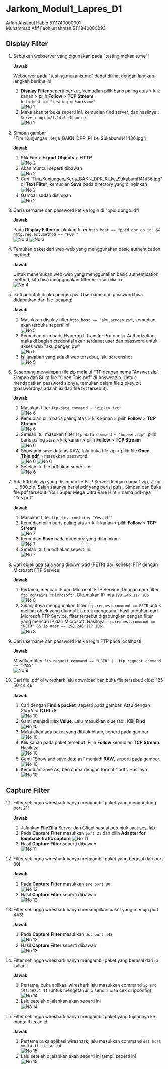 # Jarkom_Modul1_Lapres_D1

Affan Ahsanul Habib 5111740000091  
Muhammad Afif Fadhlurrahman 5111840000093

## Display Filter

1. Sebutkan webserver yang digunakan pada "testing.mekanis.me"!

	**Jawab**

	Webserver pada "testing.mekanis.me" dapat dilihat dengan langkah-langkah berikut ini  
	1. **Display Filter** seperti berikut, kemudian pilih baris paling atas > klik kanan > pilih **Follow** > **TCP Stream**  
		`http.host == "testing.mekanis.me"`  
	![No 1](https://github.com/afiffadhlurrahman/Jarkom_Modul1_Lapres_D1/blob/main/img/1a.png)
	2. Maka akan terbuka seperti ini, kemudian find server, dan hasilnya : `Server: nginx/1.14.0 (Ubuntu)`  
	![No 1](https://github.com/afiffadhlurrahman/Jarkom_Modul1_Lapres_D1/blob/main/img/1b.png)

2. Simpan gambar "Tim_Kunjungan_Kerja_BAKN_DPR_RI_ke_Sukabumi141436.jpg"!

	**Jawab**

	1. Klik **File** > **Export Objects** > **HTTP**  
	![No 2](https://github.com/afiffadhlurrahman/Jarkom_Modul1_Lapres_D1/blob/main/img/2a.png)
	2. Akan muncul seperti dibawah  
	![No 2](https://github.com/afiffadhlurrahman/Jarkom_Modul1_Lapres_D1/blob/main/img/2b.png)
	3. Cari “Tim_Kunjungan_Kerja_BAKN_DPR_RI_ke_Sukabumi141436.jpg” di **Text Filter**, kemudian **Save** pada directory yang diinginkan  
	![No 2](https://github.com/afiffadhlurrahman/Jarkom_Modul1_Lapres_D1/blob/main/img/2c.png)
	4. Gambar sudah disimpan  
	![No 2](https://github.com/afiffadhlurrahman/Jarkom_Modul1_Lapres_D1/blob/main/img/2d.png)

3. Cari username dan password ketika login di "ppid.dpr.go.id"!

	**Jawab**

	Pada **Display Filter** melakukan filter `http.host == "ppid.dpr.go.id" && http.request.method == "POST"`  
	![No 3](https://github.com/afiffadhlurrahman/Jarkom_Modul1_Lapres_D1/blob/main/img/3b.png)
	![No 3](https://github.com/afiffadhlurrahman/Jarkom_Modul1_Lapres_D1/blob/main/img/3b.png)

4. Temukan paket dari web-web yang menggunakan basic authentication method!
	
	**Jawab**
	
	Untuk menemukan web-web yang menggunakan basic authentication method, kita bisa menggunakan filter `http.authbasic` <br>
	![No 4](https://github.com/afiffadhlurrahman/Jarkom_Modul1_Lapres_D1/blob/main/img/4a.png)
	
5. Ikuti perintah di aku.pengen.pw! Username dan password bisa didapatkan dari file .pcapng!
	
	**Jawab**
	
	1. Masukkan display filter `http.host == "aku.pengen.pw"`, kemudian akan terbuka seperti ini <br>
	![No 5](https://github.com/afiffadhlurrahman/Jarkom_Modul1_Lapres_D1/blob/main/img/5a.png)
	2. Kemudian pilih baris Hypertext Transfer Protocol > Authorization,  maka di bagian credential akan terdapat user dan password untuk akses web "aku.pengen.pw"<br>
	![No 5](https://github.com/afiffadhlurrahman/Jarkom_Modul1_Lapres_D1/blob/main/img/5b.png)
	3. Isi jawaban yang ada di web tersebut, lalu screenshot <br>
	![No 5](https://github.com/afiffadhlurrahman/Jarkom_Modul1_Lapres_D1/blob/main/img/5c.png)
	
6. Seseorang menyimpan file zip melalui FTP dengan nama "Answer.zip". Simpan dan Buka file "Open This.pdf" di Answer.zip. Untuk mendapatkan password zipnya, temukan dalam file zipkey.txt (passwordnya adalah isi dari file txt tersebut).
	
	**Jawab**
	
	1. Masukan filter `ftp-data.command ~ "zipkey.txt"` <br>
	![No 6](https://github.com/afiffadhlurrahman/Jarkom_Modul1_Lapres_D1/blob/main/img/6a.png)
	2. Kemudian pilih baris paling atas > klik kanan > pilih **Follow** > **TCP Stream** <br>
	![No 6](https://github.com/afiffadhlurrahman/Jarkom_Modul1_Lapres_D1/blob/main/img/6b.png)
	3. Setelah itu, masukan filter `ftp-data.command ~ "Answer.zip"`, pilih baris paling atas > klik kanan > pilih **Follow** > **TCP Stream** <br>
	![No 6](https://github.com/afiffadhlurrahman/Jarkom_Modul1_Lapres_D1/blob/main/img/6c.png)
	4. Show and save data as RAW, lalu buka file zip > pilih file **Open This.pdf** > masukkan password <br>
	![No 6](https://github.com/afiffadhlurrahman/Jarkom_Modul1_Lapres_D1/blob/main/img/6d.png)
	![No 6](https://github.com/afiffadhlurrahman/Jarkom_Modul1_Lapres_D1/blob/main/img/6e.png)
	5. Setelah itu file pdf akan seperti ini <br>
	![No 6](https://github.com/afiffadhlurrahman/Jarkom_Modul1_Lapres_D1/blob/main/img/6f.png)

7. Ada 500 file zip yang disimpan ke FTP Server dengan nama 1.zip, 2.zip, ..., 500.zip. Salah satunya berisi pdf yang berisi puisi. Simpan dan Buka file pdf tersebut.
Your Super Mega Ultra Rare Hint = nama pdf-nya "Yes.pdf"
	
	**Jawab**
	
	1. Masukan filter `ftp-data contains "Yes.pdf"` <br>
	2. Kemudian pilih baris paling atas > klik kanan > pilih **Follow** > **TCP Stream** <br>
	![No 7](https://github.com/afiffadhlurrahman/Jarkom_Modul1_Lapres_D1/blob/main/img/7a.png)
	3. Kemudian **Save** pada directory yang diinginkan <br>
	![No 7](https://github.com/afiffadhlurrahman/Jarkom_Modul1_Lapres_D1/blob/main/img/7b.png)
	4. Setelah itu file pdf akan seperti ini <br>
	![No 7](https://github.com/afiffadhlurrahman/Jarkom_Modul1_Lapres_D1/blob/main/img/7c.png)

8. Cari objek apa saja yang didownload (RETR) dari koneksi FTP dengan Microsoft FTP Service!

	**Jawab**
	
	1. Pertama, mencari IP dari Microsoft FTP Service. Dengan cara filter `ftp contains "Microsoft"`. Ditemukan IP-nya `198.246.117.106`  
	![No 8](https://github.com/afiffadhlurrahman/Jarkom_Modul1_Lapres_D1/blob/main/img/8a.png)
	2. Selanjutnya menggunakan filter `ftp.request.command == RETR` untuk melihat objek yang diunduh. Untuk mengetahui hasil unduhan dari Microsoft FTP Service, filter tersebut digabungkan dengan filter yang mencari IP dari Microsoft. Hasilnya `ftp.request.command == "RETR" && ip.addr == 198.246.117.106`  
	![No 8](https://github.com/afiffadhlurrahman/Jarkom_Modul1_Lapres_D1/blob/main/img/8b.png)

9. Cari username dan password ketika login FTP pada localhost!
	
	**Jawab**
	
	Masukan filter `ftp.request.command == "USER" || ftp.request.command == "PASS"` <br>
	![No 9](https://github.com/afiffadhlurrahman/Jarkom_Modul1_Lapres_D1/blob/main/img/9a.png)
	
10. Cari file .pdf di wireshark lalu download dan buka file tersebut!
clue: "25 50 44 46"

	**Jawab**

	1. Cari dengan **Find a packet**, seperti pada gambar. Atau dengan *Shortcut* **CTRL**+**F**  
	![No 10](https://github.com/afiffadhlurrahman/Jarkom_Modul1_Lapres_D1/blob/main/img/10a.png)
	2. Ganti menjadi **Hex Velue**. Lalu masukkan clue tadi. Klik **Find**  
	![No 10](https://github.com/afiffadhlurrahman/Jarkom_Modul1_Lapres_D1/blob/main/img/10b.png)
	3. Maka akan ada paket yang diblok hitam, seperti pada gambar  
	![No 10](https://github.com/afiffadhlurrahman/Jarkom_Modul1_Lapres_D1/blob/main/img/10c.png)
	4. Klik kanan pada paket tersebut. Pilih **Follow** kemudian **TCP Stream**. Hasilnya  
	![No 10](https://github.com/afiffadhlurrahman/Jarkom_Modul1_Lapres_D1/blob/main/img/10d.png)
	5. Ganti “Show and save data as” menjadi **RAW**, seperti pada gambar.  
	![No 10](https://github.com/afiffadhlurrahman/Jarkom_Modul1_Lapres_D1/blob/main/img/10e.png)
	6. Kemudian Save As, beri nama dengan format “.pdf”. Hasilnya  
	![No 10](https://github.com/afiffadhlurrahman/Jarkom_Modul1_Lapres_D1/blob/main/img/10f.png)

## Capture Filter
11. Filter sehingga wireshark hanya mengambil paket yang mengandung port 21!

	**Jawab**
	1. Jalankan **FileZilla** Server dan Client sesuai petunjuk saat [sesi lab](https://github.com/arsitektur-jaringan-komputer/Modul-Jarkom/tree/modul-1)  
	2. Pada **Capture Filter** masukkan `port 21`  dan pilih **Adapter for loopback trafic capture**
	![No 11](https://github.com/afiffadhlurrahman/Jarkom_Modul1_Lapres_D1/blob/main/img/11a.png)
	2. Hasil **Capture Filter** seperti dibawah  
	![No 11](https://github.com/afiffadhlurrahman/Jarkom_Modul1_Lapres_D1/blob/main/img/11b.png)

12. Filter sehingga wireshark hanya mengambil paket yang berasal dari port 80!
	
	**Jawab**
	1. Pada **Capture Filter** masukkan `src port 80`  
	![No 12](https://github.com/afiffadhlurrahman/Jarkom_Modul1_Lapres_D1/blob/main/img/12a.png)
	2. Hasil **Capture Filter** seperti dibawah  
	![No 12](https://github.com/afiffadhlurrahman/Jarkom_Modul1_Lapres_D1/blob/main/img/12b.png)

13. Filter sehingga wireshark hanya menampilkan paket yang menuju port 443!
	
	**Jawab**
	1. Pada **Capture Filter** masukkan `dst port 443`  
	![No 13](https://github.com/afiffadhlurrahman/Jarkom_Modul1_Lapres_D1/blob/main/img/13a.png)
	2. Hasil **Capture Filter** seperti dibawah  
	![No 13](https://github.com/afiffadhlurrahman/Jarkom_Modul1_Lapres_D1/blob/main/img/13b.png)

14. Filter sehingga wireshark hanya mengambil paket yang berasal dari ip kalian!

	**Jawab**

	1. Pertama, buka aplikasi wireshark lalu masukkan command `ip src 192.168.1.11` (untuk mengetahui ip sendiri bisa cek di ipconfig)  
	![No 14](https://github.com/afiffadhlurrahman/Jarkom_Modul1_Lapres_D1/blob/main/img/14a.png)
	2. Lalu setelah dijalankan akan seperti ini  
	![No 14](https://github.com/afiffadhlurrahman/Jarkom_Modul1_Lapres_D1/blob/main/img/14b.png)

15. Filter sehingga wireshark hanya mengambil paket yang tujuannya ke monta.if.its.ac.id!

	**Jawab**

	1. Pertama buka aplikasi wireshark, lalu masukkan command `dst host monta.if.its.ac.id`  
	![No 15](https://github.com/afiffadhlurrahman/Jarkom_Modul1_Lapres_D1/blob/main/img/15a.png)
	2. Lalu setelah dijalankan akan seperti ini tampil seperti ini  
	![No 15](https://github.com/afiffadhlurrahman/Jarkom_Modul1_Lapres_D1/blob/main/img/15b.png)
